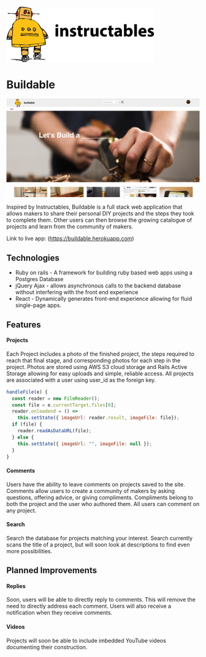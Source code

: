 
![Buildable logo](https://github.com/ahl2e/Buildable/raw/master/app/assets/images/instructables-logo.png)

# Buildable

![Buildable logo](https://github.com/ahl2e/Buildable/raw/master/app/assets/images/Screenshot.jpg)

Inspired by Instructables, Buildable is a full stack web application that allows makers to share their personal DIY projects and the steps they took to complete them.  Other users can then browse the growing catalogue of projects and learn from the community of makers.

Link to live app: (https://buildable.herokuapp.com)

## Technologies

+ Ruby on rails - A framework for building ruby based web apps using a Postgres Database
+ jQuery Ajax - allows asynchronous calls to the backend database without interfering with the front end experience
+ React - Dynamically generates front-end experience allowing for fluid single-page apps.

## Features

#### Projects

Each Project includes a photo of the finished project, the steps required to reach that final stage, and corresponding photos for each step in the project.  Photos are stored using AWS S3 cloud storage and Rails Active Storage allowing for easy uploads and simple, reliable access.  All projects are associated with a user using user_id as the foreign key.

```javascript
handleFile(e) {
  const reader = new FileReader();
  const file = e.currentTarget.files[0];
  reader.onloadend = () =>
    this.setState({ imageUrl: reader.result, imageFile: file});
  if (file) {
    reader.readAsDataURL(file);
  } else {
    this.setState({ imageUrl: "", imageFile: null });
  }
}
```



#### Comments
Users have the ability to leave comments on projects saved to the site.  Comments allow users to create a community of makers by asking questions, offering advice, or giving compliments.  Compliments belong to both the project and the user who authored them.  All users can comment on any project.

#### Search
  Search the database for projects matching your interest.  Search currently scans the title of a project, but will soon look at descriptions to find even more possibilities.

## Planned Improvements

#### Replies

  Soon, users will be able to directly reply to comments.  This will remove the need to directly address each comment.  Users will also receive a notification when they receive comments.

#### Videos

  Projects will soon be able to include imbedded YouTube videos documenting their construction.
